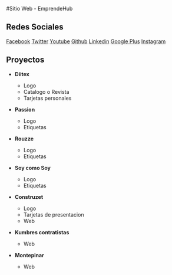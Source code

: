 #Sitio Web - EmprendeHub


## Redes Sociales


[Facebook](https://www.facebook.com/EmprendeHub.org)
[Twitter](https://twitter.com/emprendehub)
[Youtube](https://www.youtube.com/channel/UCV6oAOwgRpHP3hUr512iPZA)
[Github](https://github.com/emprendehub)
[Linkedin](https://www.linkedin.com/company/emprendehub)
[Google Plus](https://plus.google.com/108155995109406532333)
[Instagram](https://www.instagram.com/emprendehub/)


## Proyectos

* **Diitex**
	- Logo
	- Catalogo o Revista
	- Tarjetas personales

* **Passion**
	- Logo
	- Etiquetas

* **Rouzze**
	- Logo
	- Etiquetas

* **Soy como Soy**
	- Logo
	- Etiquetas

* **Construzet**
	- Logo
	- Tarjetas de presentacion
	- Web

* **Kumbres contratistas**
	- Web

* **Montepinar**
	- Web
